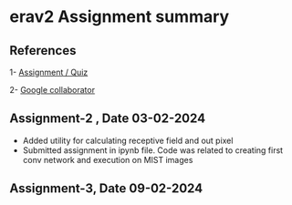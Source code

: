 # erav2 Assignment summary

## References

1- [Assignment / Quiz](https://canvas.instructure.com/courses/8491182/assignments)

2- [Google collaborator](https://colab.research.google.com/#scrollTo=GJBs_flRovLc)

## Assignment-2 , Date 03-02-2024
- Added utility for calculating receptive field and out pixel 
- Submitted assignment in ipynb file. Code was related to creating first conv network and execution on MIST images

## Assignment-3, Date 09-02-2024